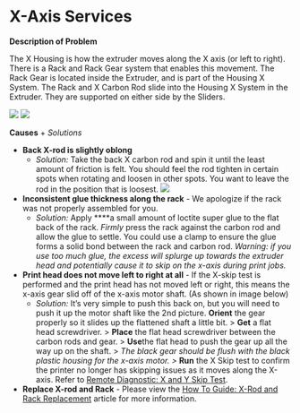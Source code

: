 # X-Axis Services



**Description of Problem**

The X Housing is how the extruder moves along the X axis \(or left to right\). There is a Rack and Rack Gear system that enables this movement. The Rack Gear is located inside the Extruder, and is part of the Housing X System. The Rack and X Carbon Rod slide into the Housing X System in the Extruder. They are supported on either side by the Sliders. 

![](https://printm3d.com/solutions/assets/img_55a5e0d17852d.png)  ![](https://printm3d.com/solutions/assets/img_55a5e0244124b.png)

**Causes** + _Solutions_

* **Back X-rod is slightly oblong** 
  * _Solution:_ Take the back X carbon rod and spin it until the least amount of friction is felt. You should feel the rod tighten in certain spots when rotating and loosen in other spots. You want to leave the rod in the position that is loosest.  ![](https://printm3d.com/solutions/assets/img_5571e239900d9.png)  
* **Inconsistent glue thickness along the rack** - We apologize if the rack was not properly assembled for you.
  * _Solution:_ Apply ****a small amount of loctite super glue to the flat back of the rack. _Firmly_ press the rack against the carbon rod and allow the glue to settle. You could use a clamp to ensure the glue forms a solid bond between the rack and carbon rod. _Warning: if you use too much glue, the excess will splurge up towards the extruder head and potentially cause it to skip on the x-axis during print jobs._  
* **Print head does not move left to right at all** - If the X-skip test is performed and the print head has not moved left or right, this means the x-axis gear slid off of the x-axis motor shaft. \(As shown in image below\)
  * _Solution:_ It’s very simple to push this back on, but you will need to push it up the motor shaft like the 2nd picture.  **Orient** the gear properly so it slides up the flattened shaft a little bit. &gt; **Get** a flat head screwdriver. &gt; **Place** the flat head screwdriver between the carbon rods and gear. &gt; **Use**the flat head to push the gear up all the way up on the shaft. &gt; _The black gear should be flush with the black plastic housing for the x-axis motor. &gt;_ **Run** the X Skip test to confirm the printer no longer has skipping issues as it moves along the X-axis. Refer to [Remote Diagnostic: X and Y Skip Test](http://m3dhelp.com/support/article.php?id=18).  
* **Replace X-rod and Rack** - Please view the [How To Guide: X-Rod and Rack Replacement](https://printm3d.com/solutions/article.php?id=74) article for more information.

